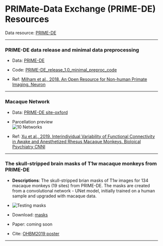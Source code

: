 
# PRIMate-Data Exchange (PRIME-DE) Resources
Data resource: [PRIME-DE](http://fcon_1000.projects.nitrc.org/indi/indiPRIME.html)

--- 
### PRIME-DE data release and minimal data preprocessing
- Data: [PRIME-DE](http://fcon_1000.projects.nitrc.org/indi/indiPRIME.html)

- Code: [PRIME-DE_release_1.0_minimal_preproc_code](https://github.com/TingsterX/PRIME-DE/tree/master/PRIME-DE_release_minimal_preproc_code)

- Ref: [Milham et al., 2018. An Open Resource for Non-human Primate Imaging. Neuron](https://www.cell.com/neuron/fulltext/S0896-6273(18)30768-2?_returnURL=https%3A%2F%2Flinkinghub.elsevier.com%2Fretrieve%2Fpii%2FS0896627318307682%3Fshowall%3Dtrue)

---

### Macaque Network

- Data: [PRIME-DE site-oxford](http://fcon_1000.projects.nitrc.org/indi/PRIME/oxford.html)

- Parcellation preview\
![10 Networks](https://github.com/TingsterX/PRIME-DE/blob/master/MacaqueParcellation/Xu2019-BPCNNI/preview_10Networks.jpeg)

- Ref: [Xu et al., 2019. Interindividual Variability of Functional Connectivity in Awake and Anesthetized Rhesus Macaque Monkeys. Bioloical Psychiatry CNNI](https://www.biologicalpsychiatrycnni.org/article/S2451-9022(19)30066-7/fulltext)

---

### The skull-stripped brain masks of T1w macaque monkeys from PRIME-DE
- **Descriptions**: The skull-stripped brian masks of T1w images for 134 macaque monkeys (19 sites) from PRIME-DE. The masks are created from a convolutional network - UNet model, initially trained on a human sample and upgraded with macaque data.

- ![Testing masks](https://github.com/TingsterX/PRIME-DE/blob/master/BrainExtraction/release/pre-release_2020-04-08/test_unet.gif)

- Download: [masks](https://github.com/TingsterX/PRIME-DE/releases)
 
- Paper: coming soon

- Cite: [OHBM2019 poster](https://ww5.aievolution.com/hbm1901/index.cfm?do=abs.viewAbs&abs=4924)
---

